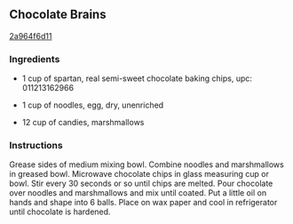 ## Chocolate Brains

[2a964f6d11](http://www.food.com/recipe/chocolate-brains-252271)

### Ingredients

 - 1 cup of spartan, real semi-sweet chocolate baking chips, upc: 011213162966

 - 1 cup of noodles, egg, dry, unenriched

 - 12 cup of candies, marshmallows

### Instructions

Grease sides of medium mixing bowl. Combine noodles and marshmallows in greased bowl. Microwave chocolate chips in glass measuring cup or bowl. Stir every 30 seconds or so until chips are melted. Pour chocolate over noodles and marshmallows and mix until coated. Put a little oil on hands and shape into 6 balls. Place on wax paper and cool in refrigerator until chocolate is hardened.